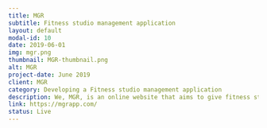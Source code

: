 ```yaml
---
title: MGR
subtitle: Fitness studio management application
layout: default
modal-id: 10
date: 2019-06-01
img: mgr.png
thumbnail: MGR-thumbnail.png
alt: MGR
project-date: June 2019
client: MGR
category: Developing a Fitness studio management application
description: We, MGR, is an online website that aims to give fitness studios an online platform to publish their schedules, facilities and other perks they are offering their clients. The clients and members can further flexibly book workout classes of their comfort, at their own convenience and budget across Manhattan and Palos.
link: https://mgrapp.com/
status: Live
---
```


